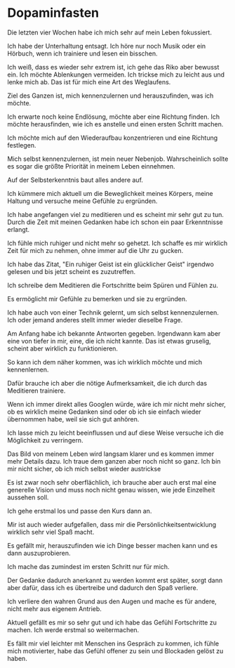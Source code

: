 # Dopaminfasten

Die letzten vier Wochen habe ich mich sehr auf mein Leben fokussiert.

Ich habe der Unterhaltung entsagt. Ich höre nur noch Musik oder ein Hörbuch, wenn ich trainiere und lesen ein bisschen.

Ich weiß, dass es wieder sehr extrem ist, ich gehe das Riko aber bewusst ein. Ich möchte Ablenkungen vermeiden. Ich trickse mich zu leicht aus und lenke mich ab. Das ist für mich eine Art des Weglaufens.

Ziel des Ganzen ist, mich kennenzulernen und herauszufinden, was ich möchte.

Ich erwarte noch keine Endlösung, möchte aber eine Richtung finden. Ich möchte herausfinden, wie ich es anstelle und einen ersten Schritt machen.

Ich möchte mich auf den Wiederaufbau konzentrieren und eine Richtung festlegen.

Mich selbst kennenzulernen, ist mein neuer Nebenjob. Wahrscheinlich sollte es sogar die größte Priorität in meinem Leben einnehmen.

Auf der Selbsterkenntnis baut alles andere auf.

Ich kümmere mich aktuell um die Beweglichkeit meines Körpers, meine Haltung und versuche meine Gefühle zu ergründen.

Ich habe angefangen viel zu meditieren und es scheint mir sehr gut zu tun. Durch die Zeit mit meinen Gedanken habe ich schon ein paar Erkenntnisse erlangt.

Ich fühle mich ruhiger und nicht mehr so gehetzt. Ich schaffe es mir wirklich Zeit für mich zu nehmen, ohne immer auf die Uhr zu gucken.

Ich habe das Zitat, "Ein ruhiger Geist ist ein glücklicher Geist" irgendwo gelesen und bis jetzt scheint es zuzutreffen.

Ich schreibe dem Meditieren die Fortschritte beim Spüren und Fühlen zu.

Es ermöglicht mir Gefühle zu bemerken und sie zu ergründen.

Ich habe auch von einer Technik gelernt, um sich selbst kennenzulernen. Ich oder jemand anderes stellt immer wieder dieselbe Frage.

Am Anfang habe ich bekannte Antworten gegeben. Irgendwann kam aber eine von tiefer in mir, eine, die ich nicht kannte. Das ist etwas gruselig, scheint aber wirklich zu funktionieren.

So kann ich dem näher kommen, was ich wirklich möchte und mich kennenlernen.

Dafür brauche ich aber die nötige Aufmerksamkeit, die ich durch das Meditieren trainiere.

Wenn ich immer direkt alles Googlen würde, wäre ich mir nicht mehr sicher, ob es wirklich meine Gedanken sind oder ob ich sie einfach wieder übernommen habe, weil sie sich gut anhören.

Ich lasse mich zu leicht beeinflussen und auf diese Weise versuche ich die Möglichkeit zu verringern.

Das Bild von meinem Leben wird langsam klarer und es kommen immer mehr Details dazu. Ich traue dem ganzen aber noch nicht so ganz. Ich bin mir nicht sicher, ob ich mich selbst wieder austrickse

Es ist zwar noch sehr oberflächlich, ich brauche aber auch erst mal eine generelle Vision und muss noch nicht genau wissen, wie jede Einzelheit aussehen soll.

Ich gehe erstmal los und passe den Kurs dann an.

Mir ist auch wieder aufgefallen, dass mir die Persönlichkeitsentwicklung wirklich sehr viel Spaß macht.

Es gefällt mir, herauszufinden wie ich Dinge besser machen kann und es dann auszuprobieren.

Ich mache das zumindest im ersten Schritt nur für mich.

Der Gedanke dadurch anerkannt zu werden kommt erst später, sorgt dann aber dafür, dass ich es übertreibe und dadurch den Spaß verliere.

Ich verliere den wahren Grund aus den Augen und mache es für andere, nicht mehr aus eigenem Antrieb.

Aktuell gefällt es mir so sehr gut und ich habe das Gefühl Fortschritte zu machen. Ich werde erstmal so weitermachen.

Es fällt mir viel leichter mit Menschen ins Gespräch zu kommen, ich fühle mich motivierter, habe das Gefühl offener zu sein und Blockaden gelöst zu haben.
